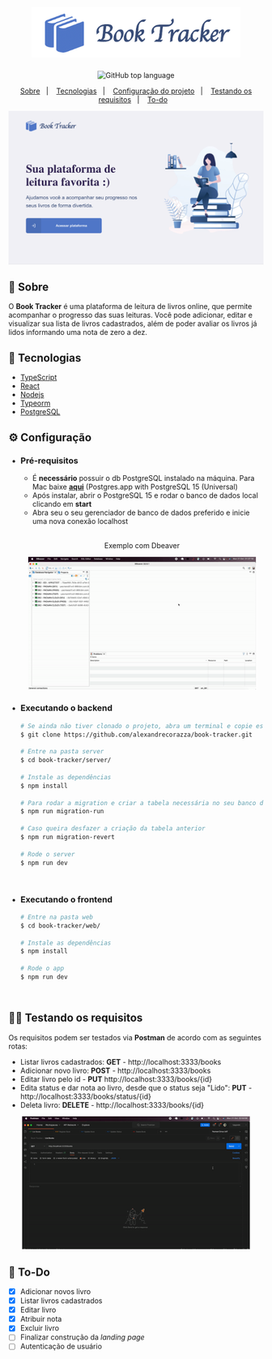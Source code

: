 <h1 align="center">
    <img alt="Letmeask" src=".github/logo.png" height="100px" />
</h1>

<p align="center">
  <img alt="GitHub top language" src="https://img.shields.io/github/languages/top/alexandrecorazza/book-tracker?style=flat-square"> 
</p>
<p align="center">
  <a href="#bookmark-sobre">Sobre</a>&nbsp;&nbsp;&nbsp;|&nbsp;&nbsp;&nbsp;
  <a href="#rocket-tecnologias">Tecnologias</a>&nbsp;&nbsp;&nbsp;|&nbsp;&nbsp;&nbsp;
  <a href="#%EF%B8%8F-configuração">Configuração do projeto</a>&nbsp;&nbsp;&nbsp;|&nbsp;&nbsp;&nbsp;
  <a href="#testando-requisitos">Testando os requisitos</a>&nbsp;&nbsp;&nbsp;|&nbsp;&nbsp;&nbsp;
  <a href="#pushpin-to-do">To-do</a>&nbsp;&nbsp;&nbsp;
</p>

<p align="center">
  <img alt="design do projeto" width="550px" src="./.github/cover.png" />
<p>

## :bookmark: Sobre

O **Book Tracker** é uma plataforma de leitura de livros online, que permite acompanhar o progresso das suas leituras. Você pode adicionar, editar e visualizar sua lista de livros cadastrados, além de poder avaliar os livros já lidos informando uma nota de zero a dez.

## :rocket: Tecnologias

- [TypeScript](https://www.typescriptlang.org/)
- [React](https://reactjs.org/)
- [Nodejs](https://nodejs.org/en/)
- [Typeorm](https://typeorm.io/)
- [PostgreSQL](https://www.postgresql.org/)


## ⚙️ Configuração

- ### **Pré-requisitos**

  - É **necessário** possuir o db PostgreSQL instalado na máquina. Para Mac baixe **[aqui](https://postgresapp.com/downloads.html)** (Postgres.app with PostgreSQL 15 (Universal)
  - Após instalar, abrir o PostgreSQL 15 e rodar o banco de dados local clicando em **start**
  - Abra seu o seu gerenciador de banco de dados preferido e inicie uma nova conexão localhost 

  <br/>
  <p align="center">
    <span>Exemplo com Dbeaver</span>
  </p>
  <p align="center">
    <img alt="configurando db" width="450px" src="./.github/db-setup.gif" />
  <p>
    
- ### Executando o backend

  ```bash
  # Se ainda não tiver clonado o projeto, abra um terminal e copie este repositório com o comando
  $ git clone https://github.com/alexandrecorazza/book-tracker.git

  # Entre na pasta server 
  $ cd book-tracker/server/

  # Instale as dependências
  $ npm install

  # Para rodar a migration e criar a tabela necessária no seu banco de dados local
  $ npm run migration-run

  # Caso queira desfazer a criação da tabela anterior
  $ npm run migration-revert

  # Rode o server
  $ npm run dev
  ```

<br>

- ### Executando o frontend

  ```bash
  # Entre na pasta web 
  $ cd book-tracker/web/

  # Instale as dependências
  $ npm install
    
  # Rode o app
  $ npm run dev
  ```

<br>

## :man_factory_worker: Testando os requisitos
Os requisitos podem ser testados via **Postman** de acordo com as seguintes rotas:
- Listar livros cadastrados: **GET** - http://localhost:3333/books
- Adicionar novo livro: **POST** - http://localhost:3333/books
- Editar livro pelo id - **PUT** http://localhost:3333/books/{id}
- Edita status e dar nota ao livro, desde que o status seja "Lido": **PUT** - http://localhost:3333/books/status/{id}
- Deleta livro: **DELETE** - http://localhost:3333/books/{id}

<p align="center">
    <img alt="postman" width="450px" src="./.github/postman.gif" />
<p>

## :pushpin: To-Do

- [X] Adicionar novos livro
- [X] Listar livros cadastrados
- [X] Editar livro
- [X] Atribuir nota
- [X] Excluir livro
- [ ] Finalizar construção da *landing page*
- [ ] Autenticação de usuário

